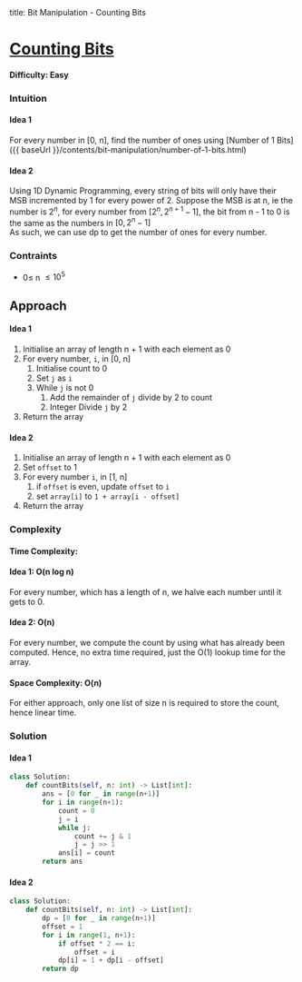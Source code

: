 <frontmatter>
  title: Bit Manipulation - Counting Bits
</frontmatter>

# [Counting Bits](https://leetcode.com/problems/counting-bits/)
#### Difficulty: Easy

### Intuition
#### Idea 1
For every number in [0, n], find the number of ones using [Number of 1 Bits]({{ baseUrl }}/contents/bit-manipulation/number-of-1-bits.html)
#### Idea 2
Using 1D Dynamic Programming, every string of bits will only have their MSB incremented by 1 for every power of 2.
Suppose the MSB is at n, ie the number is $2^n$, for every number from $[2^n, 2^{n+1} - 1]$, the bit from n - 1 to 0 is the same as the numbers in $[0, 2^n - 1]$ <br>
As such, we can use dp to get the number of ones for every number. 

### Contraints
- $0\leqslant$ n $\leqslant 10^5$ 
 
## Approach
#### Idea 1
1. Initialise an array of length n + 1 with each element as 0
2. For every number, `i`, in [0, n]
    1. Initialise count to 0
    2. Set `j` as `i`
    3. While `j` is not 0
        1. Add the remainder of `j` divide by 2 to count
        2. Integer Divide `j` by 2
3. Return the array

#### Idea 2
1. Initialise an array of length n + 1 with each element as 0
2. Set `offset` to 1
3. For every number `i`, in [1, n]
    1. if `offset` is even, update `offset` to `i`
    2. set `array[i]` to `1 + array[i - offset]`
4. Return the array

### Complexity
#### Time Complexity: 
#### Idea 1: O(n log n) 
For every number, which has a length of n, we halve each number until it gets to 0. 

#### Idea 2: O(n)
For every number, we compute the count by using what has already been computed. Hence, no extra time required, just the O(1) lookup time for the array.

#### Space Complexity: O(n)
For either approach, only one list of size n is required to store the count, hence linear time. 

### Solution
#### Idea 1
<panel header="Don't cheat yourself" type="dark">

```python
class Solution:
    def countBits(self, n: int) -> List[int]:
        ans = [0 for _ in range(n+1)]
        for i in range(n+1):
            count = 0
            j = i
            while j:
                count += j & 1
                j = j >> 1
            ans[i] = count
        return ans
```
</panel>

#### Idea 2
<panel header="Don't cheat yourself" type="dark">

```python
class Solution:
    def countBits(self, n: int) -> List[int]:
        dp = [0 for _ in range(n+1)]
        offset = 1
        for i in range(1, n+1):
            if offset * 2 == i:
                offset = i
            dp[i] = 1 + dp[i - offset]
        return dp
```
</panel>
